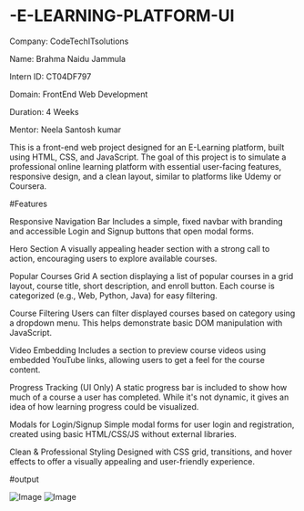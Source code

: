 # -E-LEARNING-PLATFORM-UI

Company: CodeTechITsolutions

Name: Brahma Naidu Jammula

Intern ID: CT04DF797

Domain: FrontEnd Web Development

Duration: 4 Weeks

Mentor: Neela Santosh kumar

This is a front-end web project designed for an E-Learning platform, built using HTML, CSS, and JavaScript. The goal of this project is to simulate a professional online learning platform with essential user-facing features, responsive design, and a clean layout, similar to platforms like Udemy or Coursera.

#Features

Responsive Navigation Bar
Includes a simple, fixed navbar with branding and accessible Login and Signup buttons that open modal forms.

Hero Section
A visually appealing header section with a strong call to action, encouraging users to explore available courses.

Popular Courses Grid
A section displaying a list of popular courses in a grid layout, course title, short description, and enroll button. Each course is categorized (e.g., Web, Python, Java) for easy filtering.

Course Filtering
Users can filter displayed courses based on category using a dropdown menu. This helps demonstrate basic DOM manipulation with JavaScript.

Video Embedding
Includes a section to preview course videos using embedded YouTube links, allowing users to get a feel for the course content.

Progress Tracking (UI Only)
A static progress bar is included to show how much of a course a user has completed. While it's not dynamic, it gives an idea of how learning progress could be visualized.

Modals for Login/Signup
Simple modal forms for user login and registration, created using basic HTML/CSS/JS without external libraries.

Clean & Professional Styling
Designed with CSS grid, transitions, and hover effects to offer a visually appealing and user-friendly experience.

#output

![Image](https://github.com/user-attachments/assets/9632955b-9e5f-4a59-9136-c431eba5bf11)
![Image](https://github.com/user-attachments/assets/fe253910-d1b2-4483-b97b-8ba740e509fb)
